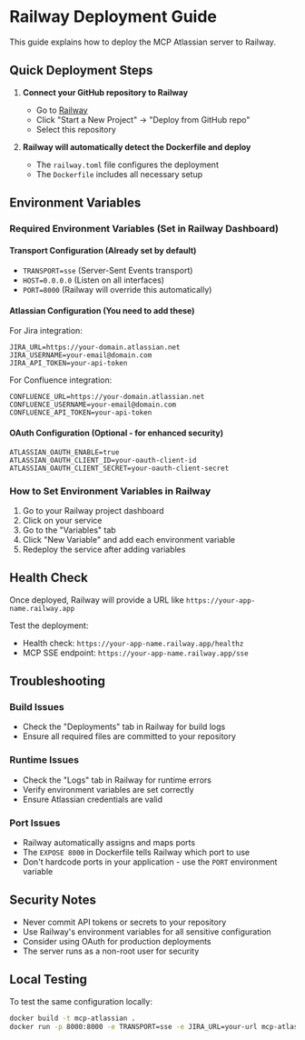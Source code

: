 # Railway Deployment Guide

This guide explains how to deploy the MCP Atlassian server to Railway.

## Quick Deployment Steps

1. **Connect your GitHub repository to Railway**
   - Go to [Railway](https://railway.app)
   - Click "Start a New Project" → "Deploy from GitHub repo"
   - Select this repository

2. **Railway will automatically detect the Dockerfile and deploy**
   - The `railway.toml` file configures the deployment
   - The `Dockerfile` includes all necessary setup

## Environment Variables

### Required Environment Variables (Set in Railway Dashboard)

#### Transport Configuration (Already set by default)
- `TRANSPORT=sse` (Server-Sent Events transport)
- `HOST=0.0.0.0` (Listen on all interfaces)  
- `PORT=8000` (Railway will override this automatically)

#### Atlassian Configuration (You need to add these)
For Jira integration:
```
JIRA_URL=https://your-domain.atlassian.net
JIRA_USERNAME=your-email@domain.com
JIRA_API_TOKEN=your-api-token
```

For Confluence integration:
```
CONFLUENCE_URL=https://your-domain.atlassian.net
CONFLUENCE_USERNAME=your-email@domain.com
CONFLUENCE_API_TOKEN=your-api-token
```

#### OAuth Configuration (Optional - for enhanced security)
```
ATLASSIAN_OAUTH_ENABLE=true
ATLASSIAN_OAUTH_CLIENT_ID=your-oauth-client-id
ATLASSIAN_OAUTH_CLIENT_SECRET=your-oauth-client-secret
```

### How to Set Environment Variables in Railway

1. Go to your Railway project dashboard
2. Click on your service
3. Go to the "Variables" tab
4. Click "New Variable" and add each environment variable
5. Redeploy the service after adding variables

## Health Check

Once deployed, Railway will provide a URL like `https://your-app-name.railway.app`

Test the deployment:
- Health check: `https://your-app-name.railway.app/healthz`
- MCP SSE endpoint: `https://your-app-name.railway.app/sse`

## Troubleshooting

### Build Issues
- Check the "Deployments" tab in Railway for build logs
- Ensure all required files are committed to your repository

### Runtime Issues  
- Check the "Logs" tab in Railway for runtime errors
- Verify environment variables are set correctly
- Ensure Atlassian credentials are valid

### Port Issues
- Railway automatically assigns and maps ports
- The `EXPOSE 8000` in Dockerfile tells Railway which port to use
- Don't hardcode ports in your application - use the `PORT` environment variable

## Security Notes

- Never commit API tokens or secrets to your repository
- Use Railway's environment variables for all sensitive configuration
- Consider using OAuth for production deployments
- The server runs as a non-root user for security

## Local Testing

To test the same configuration locally:
```bash
docker build -t mcp-atlassian .
docker run -p 8000:8000 -e TRANSPORT=sse -e JIRA_URL=your-url mcp-atlassian
```